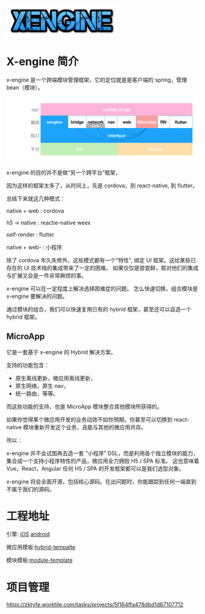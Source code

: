 ![cooltext363596337964428](assets/cooltext363596337964428.png)

# X-engine 简介

x-engine 是一个跨端模块管理框架，它的定位就是是客户端的 spring，管理 bean（模块）。

![image-20200929021827767](assets/image-20200929021827767.png)

x-engine 的目的并不是做“另一个跨平台”框架，

因为这样的框架太多了，从时间上，先是 cordova，到 react-native, 到 flutter。

总结下来就这几种模式：

native + web  : cordova 

h5 -> native  : reactie-native  weex 

self-render   : flutter

native + web- : 小程序

除了 cordova 年久失修外，这些模式都有一个"特性", 绑定 UI 框架。这给某些已存在的 UI 技术栈的集成带来了一定的困难。 如果仅仅是尝尝鲜，那对他们的集成与扩展又会是一件非常麻烦的事。

x-engine 可以在一定程度上解决选择困难症的问题。 怎么快速切换，组合模块是 x-engine 要解决的问题。

通过模块的组合，我们可以快速复用已有的 hybrid 框架，甚至还可以自造一个 hybrid 框架。

## MicroApp

它是一套基于 x-engine 的 Hybrid 解决方案。 

支持的功能包含：

- 原生离线更新，微应用离线更新，
- 原生网络，原生 nav，
- 统一路由，等等。

而这些功能的支持，也是 MicroApp 模块整合其他模块所获得的。

如果你觉得某个微应用开发的业务动效不如你预期，你甚至可以切换到 react-native 模块重新开发这个业务，且能与其他的微应用共存。



所以：

x-engine 并不会试图再去造一套 “小程序” DSL，而是利用各个独立模块的能力，集合成一个支持小程序特性的产品，微应用全力拥抱 H5 / SPA 标准。 这也意味着 Vue，React，Angular 任何 H5 / SPA 的开发框架都可以是我们选型对象。 

x-engine 将会全面开源，包括核心源码。在出问题时，你能跟踪到任何一端直到不属于我们的源码。 





# 工程地址

引擎: [iOS](https://github.com/zkty-team/x-engine-module-engine/tree/master/iOS) [android](https://github.com/zkty-team/x-engine-module-engine/tree/master/android)

微应用模板:[hybrid-tempalte](https://github.com/zkty-team/x-engine-hybrid-template)

模块模板:[module-template](https://github.com/zkty-team/x-engine-module-template)

# 项目管理

https://zktyfe.worktile.com/tasks/projects/5f164ffa478dbd1d67107712

